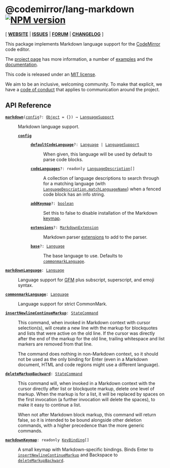 <!-- NOTE: README.md is generated from src/README.md -->

# @codemirror/lang-markdown [![NPM version](https://img.shields.io/npm/v/@codemirror/lang-markdown.svg)](https://www.npmjs.org/package/@codemirror/lang-markdown)

[ [**WEBSITE**](https://codemirror.net/) | [**ISSUES**](https://github.com/codemirror/codemirror.next/issues) | [**FORUM**](https://discuss.codemirror.net/c/next/) | [**CHANGELOG**](https://github.com/codemirror/lang-markdown/blob/main/CHANGELOG.md) ]

This package implements Markdown language support for the
[CodeMirror](https://codemirror.net/) code editor.

The [project page](https://codemirror.net/) has more information, a
number of [examples](https://codemirror.net/examples/) and the
[documentation](https://codemirror.net/docs/).

This code is released under an
[MIT license](https://github.com/codemirror/lang-markdown/tree/main/LICENSE).

We aim to be an inclusive, welcoming community. To make that explicit,
we have a [code of
conduct](http://contributor-covenant.org/version/1/1/0/) that applies
to communication around the project.

## API Reference

<dl>
<dt id="user-content-markdown">
  <code><strong><a href="#user-content-markdown">markdown</a></strong>(<a id="user-content-markdown^config" href="#user-content-markdown^config">config</a>&#8288;?: <a href="https://developer.mozilla.org/en-US/docs/Web/JavaScript/Reference/Global_Objects/Object">Object</a> = {}) → <a href="https://codemirror.net/docs/ref#language.LanguageSupport">LanguageSupport</a></code></dt>

<dd><p>Markdown language support.</p>
<dl><dt id="user-content-markdown^config">
  <code><strong><a href="#user-content-markdown^config">config</a></strong></code></dt>

<dd><dl><dt id="user-content-markdown^config.defaultcodelanguage">
  <code><strong><a href="#user-content-markdown^config.defaultcodelanguage">defaultCodeLanguage</a></strong>&#8288;?: <a href="https://codemirror.net/docs/ref#language.Language">Language</a> | <a href="https://codemirror.net/docs/ref#language.LanguageSupport">LanguageSupport</a></code></dt>

<dd><p>When given, this language will be used by default to parse code
blocks.</p>
</dd><dt id="user-content-markdown^config.codelanguages">
  <code><strong><a href="#user-content-markdown^config.codelanguages">codeLanguages</a></strong>&#8288;?: readonly <a href="https://codemirror.net/docs/ref#language.LanguageDescription">LanguageDescription</a>[]</code></dt>

<dd><p>A collection of language descriptions to search through for a
matching language (with
<a href="https://codemirror.net/docs/ref/#language.LanguageDescription%5EmatchLanguageName"><code>LanguageDescription.matchLanguageName</code></a>)
when a fenced code block has an info string.</p>
</dd><dt id="user-content-markdown^config.addkeymap">
  <code><strong><a href="#user-content-markdown^config.addkeymap">addKeymap</a></strong>&#8288;?: <a href="https://developer.mozilla.org/en-US/docs/Web/JavaScript/Reference/Global_Objects/Boolean">boolean</a></code></dt>

<dd><p>Set this to false to disable installation of the Markdown
<a href="#user-content-markdownkeymap">keymap</a>.</p>
</dd><dt id="user-content-markdown^config.extensions">
  <code><strong><a href="#user-content-markdown^config.extensions">extensions</a></strong>&#8288;?: <a href="https://lezer.codemirror.net/docs/ref/#lezer.MarkdownExtension">MarkdownExtension</a></code></dt>

<dd><p>Markdown parser
<a href="https://github.com/lezer-parser/markdown#user-content-markdownextension">extensions</a>
to add to the parser.</p>
</dd><dt id="user-content-markdown^config.base">
  <code><strong><a href="#user-content-markdown^config.base">base</a></strong>&#8288;?: <a href="https://codemirror.net/docs/ref#language.Language">Language</a></code></dt>

<dd><p>The base language to use. Defaults to
<a href="#user-content-commonmarklanguage"><code>commonmarkLanguage</code></a>.</p>
</dd></dl></dd></dl></dd>
<dt id="user-content-markdownlanguage">
  <code><strong><a href="#user-content-markdownlanguage">markdownLanguage</a></strong>: <a href="https://codemirror.net/docs/ref#language.Language">Language</a></code></dt>

<dd><p>Language support for <a href="https://github.github.com/gfm/">GFM</a> plus
subscript, superscript, and emoji syntax.</p>
</dd>
<dt id="user-content-commonmarklanguage">
  <code><strong><a href="#user-content-commonmarklanguage">commonmarkLanguage</a></strong>: <a href="https://codemirror.net/docs/ref#language.Language">Language</a></code></dt>

<dd><p>Language support for strict CommonMark.</p>
</dd>
<dt id="user-content-insertnewlinecontinuemarkup">
  <code><strong><a href="#user-content-insertnewlinecontinuemarkup">insertNewlineContinueMarkup</a></strong>: <a href="https://codemirror.net/docs/ref#state.StateCommand">StateCommand</a></code></dt>

<dd><p>This command, when invoked in Markdown context with cursor
selection(s), will create a new line with the markup for
blockquotes and lists that were active on the old line. If the
cursor was directly after the end of the markup for the old line,
trailing whitespace and list markers are removed from that line.</p>
<p>The command does nothing in non-Markdown context, so it should
not be used as the only binding for Enter (even in a Markdown
document, HTML and code regions might use a different language).</p>
</dd>
<dt id="user-content-deletemarkupbackward">
  <code><strong><a href="#user-content-deletemarkupbackward">deleteMarkupBackward</a></strong>: <a href="https://codemirror.net/docs/ref#state.StateCommand">StateCommand</a></code></dt>

<dd><p>This command will, when invoked in a Markdown context with the
cursor directly after list or blockquote markup, delete one level
of markup. When the markup is for a list, it will be replaced by
spaces on the first invocation (a further invocation will delete
the spaces), to make it easy to continue a list.</p>
<p>When not after Markdown block markup, this command will return
false, so it is intended to be bound alongside other deletion
commands, with a higher precedence than the more generic commands.</p>
</dd>
<dt id="user-content-markdownkeymap">
  <code><strong><a href="#user-content-markdownkeymap">markdownKeymap</a></strong>: readonly <a href="https://codemirror.net/docs/ref#view.KeyBinding">KeyBinding</a>[]</code></dt>

<dd><p>A small keymap with Markdown-specific bindings. Binds Enter to
<a href="#user-content-insertnewlinecontinuemarkup"><code>insertNewlineContinueMarkup</code></a>
and Backspace to
<a href="#user-content-deletemarkupbackward"><code>deleteMarkupBackward</code></a>.</p>
</dd>
</dl>
